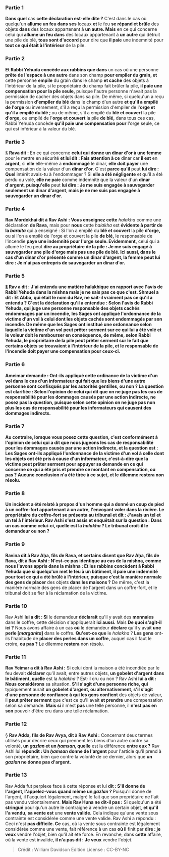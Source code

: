 
### Partie 1
<b>Dans quel</b> cas <b>cette déclaration est-elle dite ?</b> C'est dans le cas où quelqu'un <b>allume un feu dans ses</b> locaux <b>et</b> le feu <b>se répand et brûle</b> des objets <b>dans</b> des locaux appartenant à <b>un autre. Mais</b> en ce qui concerne celui qui <b>allume un feu dans</b> des locaux appartenant à <b>un autre</b> qui détruit une pile de blé, <b>tous sont d'accord</b> pour dire que <b>il paie</b> une indemnité pour <b>tout ce qui était à l'intérieur</b> de la pile.

### Partie 2
<b>Et Rabbi Yehuda concède aux rabbins que dans</b> un cas où une personne <b>prête de l'espace à une autre</b> dans son champ <b>pour empiler du grain, et</b> cette personne <b>empile</b> du grain dans le champ <b>et cache</b> des objets à l'intérieur de la pile, si le propriétaire du champ fait brûler la pile, <b>il paie une compensation pour la pile seule,</b> puisque l'autre personne n'avait pas la permission de cacher des objets dans sa pile. De même, si quelqu'un a reçu la permission <b>d'empiler du blé</b> dans le champ d'un autre <b>et qu'il a empilé de l'orge</b> ou inversement, s'il a reçu la permission d'empiler de l'<b>orge et qu'il a empilé du blé ; </b> ou de même, s'il a empilé du <b>blé et couvert</b> la pile <b>d'orge,</b> ou empilé de l'<b>orge et couvert</b> la pile <b>de blé,</b> dans tous ces cas, Rabbi Yehuda concède <b>qu'il paie une compensation pour</b> l'orge seule,</b> ce qui est inférieur à la valeur du blé.

### Partie 3
§ <b>Rava dit :</b> En ce qui concerne <b>celui qui donne un dinar d'or à une femme</b> pour le mettre en sécurité <b>et lui dit : Fais attention à ce</b> dinar car <b>il est</b> en <b>argent,</b> si <b>elle</b> elle-même a <b>endommagé</b> le dinar, <b>elle doit payer</b> une compensation de la valeur d'un <b>dinar d'or.</b> C'est <b>parce qu'il</b> peut <b>lui dire : Quel</b> intérêt avais-tu à l'endommager ? </b> Si <b>elle a été négligente</b> et qu'il a été perdu ou volé, <b>elle ne paie</b> comme indemnité que la valeur d'un <b>dinar d'argent</b>, <b>puisqu'elle</b> peut <b>lui dire : Je me suis engagée à sauvegarder seulement un dinar d'argent</b>, <b>mais je ne me suis pas engagée à sauvegarder un dinar d'or</b>.

### Partie 4
<b>Rav Mordekhai dit à Rav Ashi : Vous enseignez cette</b> <i>halakha</i> comme une déclaration <b>de Rava,</b> mais pour <b>nous</b> cette <i>halakha</i> est <b>évidente à partir de la <i>baraita</i></b> qui a enseigné : Si l'on a empilé du <b>blé et couvert</b> la pile <b>d'orge,</b> ou si l'on a empilé de l'orge et couvert</b> la pile <b>de blé,</b> le responsable de l'incendie <b>paye une indemnité pour l'orge seule. Evidemment,</b> celui qui a allumé le feu peut <b>dire au propriétaire de la pile : <b>Je me suis engagé à sauvegarder</b> une pile d'<b>orge</b> mais pas une pile de blé. <b>Ici aussi,</b> dans le cas d'un dinar d'or présenté comme un dinar d'argent, <b>la</b> femme <b>peut lui dire : Je n'ai pas entrepris de sauvegarder un dinar d'or</b>.

### Partie 5
§ <b>Rav a dit : J'ai entendu</b> une <b>matière halakhique</b> en rapport avec <b>l'avis de Rabbi Yehuda</b> dans la mishna <b>mais je ne sais pas ce que c'est. Shmuel a dit : Et Abba,</b> qui était le nom du Rav, ne sait-il vraiment <b>pas ce qu'il a entendu ?</b> C'est la déclaration qu'il a entendue : <b>Selon</b> l'avis de <b>Rabbi Yehuda, qui juge</b> une personne <b>responsable des objets cachés</b> endommagés par <b>un incendie,</b> les Sages ont <b>appliqué l'ordonnance de la victime d'un vol à</b> celui dont les objets cachés sont endommagés par <b>son incendie. </b> De même que les Sages ont institué une ordonnance selon laquelle la victime d'un vol peut prêter serment sur ce qui lui a été volé et le voleur doit le rembourser en conséquence, de même, selon Rabbi Yehuda, le propriétaire de la pile peut prêter serment sur le fait que certains objets se trouvaient à l'intérieur de la pile, et le responsable de l'incendie doit payer une compensation pour ceux-ci.

### Partie 6
<b>Ameimar demande :</b> Ont-ils <b>appliqué</b> cette <b>ordinance de la victime d'un vol dans</b> le cas d'un <b>informateur</b> qui fait que les biens d'une autre personne sont confisqués par les autorités gentilles, <b>ou non ?</b> La question est clarifiée : <b>Selon</b> l'opinion de <b>celui qui dit</b> que <b>on ne juge pas</b> les cas de <b>responsabilité</b> pour les dommages causés par une action <b>indirecte</b>, <b>ne posez pas</b> la question, <b>puisque</b> selon cette opinion <b>on ne juge pas non plus</b> les cas <b>de</b> responsabilité pour les <b>informateurs</b> qui causent des dommages indirects.

### Partie 7
<b>Au contraire, lorsque vous posez</b> cette question, <b>c'est conformément</b> à l'opinion de <b>celui qui a dit</b> que <b>nous jugeons</b> les cas de <b>responsabilité</b> pour les dommages causés par une action <b>indirecte</b>, et la question est : Les Sages ont-ils <b>appliqué l'ordonnance de la victime d'un vol à</b> celle dont les objets ont été pris à cause d'un <b>informateur,</b> c'est-à-dire <b>que</b> la victime <b>peut prêter serment</b> pour appuyer sa demande en ce qui concerne ce qui a été pris <b>et prendre</b> ce montant en compensation, <b>ou pas ?</b> Aucune conclusion n'a été tirée à ce sujet, et le dilemme <b>restera</b> non résolu.

### Partie 8
Un incident a été relaté à propos d'un <b>homme qui a donné un coup de pied à un coffre-fort appartenant à un autre, l'envoyant</b> voler <b>dans la rivière. Le propriétaire</b> du coffre-fort <b>se présenta</b> au tribunal <b>et dit : J'avais un tel et un tel à l'intérieur. Rav Ashi s'est assis et enquêtait</b> sur la question : <b>Dans un cas comme celui-ci, quelle</b> est la <i>halakha</i> ? Le tribunal croit-il le demandeur ou non ?

### Partie 9
<b>Ravina dit à Rav Aḥa, fils de Rava, et certains disent</b> que <b>Rav Aḥa, fils de Rava, dit à Rav Ashi : N'est-ce pas</b> identique au cas de la <b>mishna, comme nous l'avons appris</b> dans la mishna : <b>Et les rabbins concèdent à Rabbi Yehuda</b> que si quelqu'un <b>met le feu à un bâtiment, il paie</b> une indemnité <b>pour tout ce qui a été</b> brûlé <b>à l'intérieur, puisque c'est la</b> manière normale des gens de placer</b> des objets <b>dans les maisons ?</b> De même, c'est la manière normale des gens de placer de l'argent dans un coffre-fort, et le tribunal doit se fier à la réclamation de la victime.

### Partie 10
Rav Ashi <b>lui a dit : Si</b> le demandeur <b>déclarait</b> qu'il y avait des <b>monnaies</b> dans le coffre, cette décision s'appliquerait <b>ici aussi.</b> Mais <b>De quoi s'agit-il ici ?</b> Nous avons affaire à un cas <b>où</b> le demandeur <b>déclare</b> qu'il y avait <b>une perle [<i>marganita</i>]</b> dans le coffre. <b>Qu'est-ce que</b> le <i>halakha</i> ? <b>Les gens</b> ont-ils l'habitude de <b>placer des perles dans un coffre,</b> auquel cas il faut le croire, <b>ou pas ?</b> Le dilemme <b>restera</b> non résolu.

### Partie 11
<b>Rav Yeimar a dit à Rav Ashi :</b> Si celui dont la maison a été incendiée par le feu devait <b>déclarer</b> qu'il avait, entre autres objets, <b>un gobelet d'argent dans le bâtiment, quelle</b> est la <i>halakha</i> ? Est-il cru ou non ? Rav Ashi <b>lui a dit : Nous considérons</b> sa situation. <b>S'il s'agit d'une personne riche, qui</b> typiquement aurait <b>un gobelet d'argent, ou alternativement, s'il s'agit d'une personne de confiance à qui les gens confient</b> des objets de valeur, il <b>peut prêter serment</b> que c'est ce qu'il avait <b>et prendre</b> une compensation selon sa demande. <b>Mais si</b> il n'est <b>pas</b> une telle personne, il <b>n'est pas en son</b> pouvoir d'être cru dans une telle réclamation.

### Partie 12
§ <b>Rav Adda, fils de Rav Avya, dit à Rav Ashi :</b> Concernant deux termes utilisés pour décrire ceux qui prennent les biens d'un autre contre sa volonté, <b>un <i>gazlan</i> et un <i>ḥamsan</i>, quelle</b> est la différence <b>entre eux ?</b> Rav Ashi lui <b>répondit : Un <i>ḥamsan</i> donne de l'argent</b> pour l'article qu'il prend à son propriétaire, bien que contre la volonté de ce dernier, alors que <b>un <i>gazlan</i> ne donne pas d'argent.</b>

### Partie 13
Rav Adda fut perplexe face à cette réponse et lui <b>dit : S'il donne de l'argent, l'appelez-vous quand même</b> <b>un <i>gazlan</i> ? </b> Puisqu'il donne de l'argent, il l'acquiert légalement, malgré le fait que son propriétaire ne l'ait pas vendu volontairement. <b>Mais Rav Huna ne dit-il pas :</b> Si quelqu'un a été <b>stringué</b> pour qu'un autre le contraigne à vendre un certain objet, <b>et qu'il l'a vendu</b>, <b>sa vente est</b> une <b>vente valide.</b> Cela indique qu'une vente sous contrainte est considérée comme une vente valide. Rav Ashi a répondu : Ceci n'est <b>pas difficile. Ce</b> cas, où la vente sous contrainte est légalement considérée comme une vente, fait référence à un cas <b>où il</b> finit par <b>dire : je veux</b> vendre l'objet, bien qu'il ait été forcé. En revanche, dans <b>cette</b> affaire, où la vente est invalide, <b>il n'a pas dit : Je veux</b> vendre l'objet.

>Crédit : William Davidson Edition
>License : CC-BY-NC